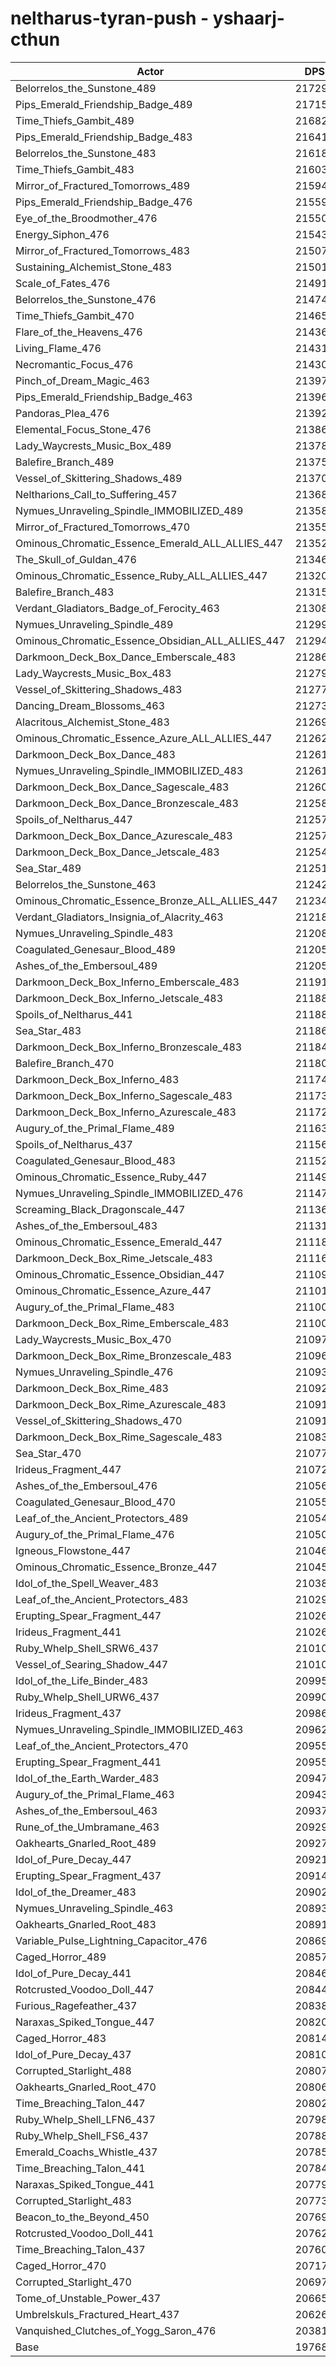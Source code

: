 # neltharus-tyran-push - yshaarj-cthun
| Actor | DPS | Increase |
|---|:---:|:---:|
|Belorrelos_the_Sunstone_489|217295|9.92%|
|Pips_Emerald_Friendship_Badge_489|217150|9.85%|
|Time_Thiefs_Gambit_489|216828|9.69%|
|Pips_Emerald_Friendship_Badge_483|216415|9.48%|
|Belorrelos_the_Sunstone_483|216185|9.36%|
|Time_Thiefs_Gambit_483|216036|9.29%|
|Mirror_of_Fractured_Tomorrows_489|215949|9.24%|
|Pips_Emerald_Friendship_Badge_476|215595|9.06%|
|Eye_of_the_Broodmother_476|215503|9.02%|
|Energy_Siphon_476|215437|8.98%|
|Mirror_of_Fractured_Tomorrows_483|215076|8.80%|
|Sustaining_Alchemist_Stone_483|215011|8.77%|
|Scale_of_Fates_476|214913|8.72%|
|Belorrelos_the_Sunstone_476|214740|8.63%|
|Time_Thiefs_Gambit_470|214656|8.59%|
|Flare_of_the_Heavens_476|214366|8.44%|
|Living_Flame_476|214313|8.41%|
|Necromantic_Focus_476|214302|8.41%|
|Pinch_of_Dream_Magic_463|213970|8.24%|
|Pips_Emerald_Friendship_Badge_463|213969|8.24%|
|Pandoras_Plea_476|213926|8.22%|
|Elemental_Focus_Stone_476|213861|8.19%|
|Lady_Waycrests_Music_Box_489|213783|8.15%|
|Balefire_Branch_489|213758|8.13%|
|Vessel_of_Skittering_Shadows_489|213702|8.10%|
|Neltharions_Call_to_Suffering_457|213683|8.10%|
|Nymues_Unraveling_Spindle_IMMOBILIZED_489|213589|8.05%|
|Mirror_of_Fractured_Tomorrows_470|213555|8.03%|
|Ominous_Chromatic_Essence_Emerald_ALL_ALLIES_447|213529|8.02%|
|The_Skull_of_Guldan_476|213460|7.98%|
|Ominous_Chromatic_Essence_Ruby_ALL_ALLIES_447|213201|7.85%|
|Balefire_Branch_483|213154|7.83%|
|Verdant_Gladiators_Badge_of_Ferocity_463|213083|7.79%|
|Nymues_Unraveling_Spindle_489|212996|7.75%|
|Ominous_Chromatic_Essence_Obsidian_ALL_ALLIES_447|212945|7.72%|
|Darkmoon_Deck_Box_Dance_Emberscale_483|212860|7.68%|
|Lady_Waycrests_Music_Box_483|212796|7.65%|
|Vessel_of_Skittering_Shadows_483|212771|7.63%|
|Dancing_Dream_Blossoms_463|212738|7.62%|
|Alacritous_Alchemist_Stone_483|212692|7.59%|
|Ominous_Chromatic_Essence_Azure_ALL_ALLIES_447|212624|7.56%|
|Darkmoon_Deck_Box_Dance_483|212619|7.56%|
|Nymues_Unraveling_Spindle_IMMOBILIZED_483|212611|7.55%|
|Darkmoon_Deck_Box_Dance_Sagescale_483|212603|7.55%|
|Darkmoon_Deck_Box_Dance_Bronzescale_483|212586|7.54%|
|Spoils_of_Neltharus_447|212575|7.53%|
|Darkmoon_Deck_Box_Dance_Azurescale_483|212570|7.53%|
|Darkmoon_Deck_Box_Dance_Jetscale_483|212545|7.52%|
|Sea_Star_489|212514|7.50%|
|Belorrelos_the_Sunstone_463|212420|7.46%|
|Ominous_Chromatic_Essence_Bronze_ALL_ALLIES_447|212340|7.42%|
|Verdant_Gladiators_Insignia_of_Alacrity_463|212189|7.34%|
|Nymues_Unraveling_Spindle_483|212087|7.29%|
|Coagulated_Genesaur_Blood_489|212056|7.27%|
|Ashes_of_the_Embersoul_489|212050|7.27%|
|Darkmoon_Deck_Box_Inferno_Emberscale_483|211918|7.20%|
|Darkmoon_Deck_Box_Inferno_Jetscale_483|211887|7.19%|
|Spoils_of_Neltharus_441|211884|7.18%|
|Sea_Star_483|211863|7.17%|
|Darkmoon_Deck_Box_Inferno_Bronzescale_483|211848|7.17%|
|Balefire_Branch_470|211808|7.15%|
|Darkmoon_Deck_Box_Inferno_483|211745|7.11%|
|Darkmoon_Deck_Box_Inferno_Sagescale_483|211731|7.11%|
|Darkmoon_Deck_Box_Inferno_Azurescale_483|211725|7.10%|
|Augury_of_the_Primal_Flame_489|211636|7.06%|
|Spoils_of_Neltharus_437|211564|7.02%|
|Coagulated_Genesaur_Blood_483|211525|7.00%|
|Ominous_Chromatic_Essence_Ruby_447|211490|6.99%|
|Nymues_Unraveling_Spindle_IMMOBILIZED_476|211478|6.98%|
|Screaming_Black_Dragonscale_447|211368|6.92%|
|Ashes_of_the_Embersoul_483|211318|6.90%|
|Ominous_Chromatic_Essence_Emerald_447|211184|6.83%|
|Darkmoon_Deck_Box_Rime_Jetscale_483|211164|6.82%|
|Ominous_Chromatic_Essence_Obsidian_447|211092|6.78%|
|Ominous_Chromatic_Essence_Azure_447|211013|6.74%|
|Augury_of_the_Primal_Flame_483|211007|6.74%|
|Darkmoon_Deck_Box_Rime_Emberscale_483|211004|6.74%|
|Lady_Waycrests_Music_Box_470|210973|6.72%|
|Darkmoon_Deck_Box_Rime_Bronzescale_483|210960|6.72%|
|Nymues_Unraveling_Spindle_476|210934|6.70%|
|Darkmoon_Deck_Box_Rime_483|210928|6.70%|
|Darkmoon_Deck_Box_Rime_Azurescale_483|210915|6.69%|
|Vessel_of_Skittering_Shadows_470|210911|6.69%|
|Darkmoon_Deck_Box_Rime_Sagescale_483|210830|6.65%|
|Sea_Star_470|210776|6.62%|
|Irideus_Fragment_447|210722|6.60%|
|Ashes_of_the_Embersoul_476|210566|6.52%|
|Coagulated_Genesaur_Blood_470|210551|6.51%|
|Leaf_of_the_Ancient_Protectors_489|210541|6.51%|
|Augury_of_the_Primal_Flame_476|210503|6.49%|
|Igneous_Flowstone_447|210465|6.47%|
|Ominous_Chromatic_Essence_Bronze_447|210453|6.46%|
|Idol_of_the_Spell_Weaver_483|210380|6.42%|
|Leaf_of_the_Ancient_Protectors_483|210296|6.38%|
|Erupting_Spear_Fragment_447|210267|6.37%|
|Irideus_Fragment_441|210260|6.36%|
|Ruby_Whelp_Shell_SRW6_437|210104|6.28%|
|Vessel_of_Searing_Shadow_447|210101|6.28%|
|Idol_of_the_Life_Binder_483|209955|6.21%|
|Ruby_Whelp_Shell_URW6_437|209909|6.19%|
|Irideus_Fragment_437|209860|6.16%|
|Nymues_Unraveling_Spindle_IMMOBILIZED_463|209626|6.04%|
|Leaf_of_the_Ancient_Protectors_470|209558|6.01%|
|Erupting_Spear_Fragment_441|209557|6.01%|
|Idol_of_the_Earth_Warder_483|209475|5.97%|
|Augury_of_the_Primal_Flame_463|209438|5.95%|
|Ashes_of_the_Embersoul_463|209370|5.91%|
|Rune_of_the_Umbramane_463|209292|5.87%|
|Oakhearts_Gnarled_Root_489|209271|5.86%|
|Idol_of_Pure_Decay_447|209216|5.84%|
|Erupting_Spear_Fragment_437|209141|5.80%|
|Idol_of_the_Dreamer_483|209022|5.74%|
|Nymues_Unraveling_Spindle_463|208935|5.69%|
|Oakhearts_Gnarled_Root_483|208912|5.68%|
|Variable_Pulse_Lightning_Capacitor_476|208694|5.57%|
|Caged_Horror_489|208577|5.51%|
|Idol_of_Pure_Decay_441|208464|5.45%|
|Rotcrusted_Voodoo_Doll_447|208440|5.44%|
|Furious_Ragefeather_437|208383|5.41%|
|Naraxas_Spiked_Tongue_447|208207|5.32%|
|Caged_Horror_483|208149|5.30%|
|Idol_of_Pure_Decay_437|208101|5.27%|
|Corrupted_Starlight_488|208074|5.26%|
|Oakhearts_Gnarled_Root_470|208068|5.25%|
|Time_Breaching_Talon_447|208020|5.23%|
|Ruby_Whelp_Shell_LFN6_437|207981|5.21%|
|Ruby_Whelp_Shell_FS6_437|207888|5.16%|
|Emerald_Coachs_Whistle_437|207852|5.15%|
|Time_Breaching_Talon_441|207842|5.14%|
|Naraxas_Spiked_Tongue_441|207799|5.12%|
|Corrupted_Starlight_483|207739|5.09%|
|Beacon_to_the_Beyond_450|207697|5.07%|
|Rotcrusted_Voodoo_Doll_441|207623|5.03%|
|Time_Breaching_Talon_437|207606|5.02%|
|Caged_Horror_470|207175|4.80%|
|Corrupted_Starlight_470|206976|4.70%|
|Tome_of_Unstable_Power_437|206653|4.54%|
|Umbrelskuls_Fractured_Heart_437|206266|4.34%|
|Vanquished_Clutches_of_Yogg_Saron_476|203814|3.10%|
|Base|197681|0.00%|
